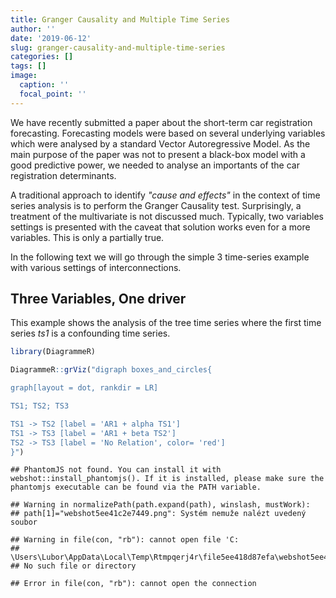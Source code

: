 ```yaml
---
title: Granger Causality and Multiple Time Series
author: ''
date: '2019-06-12'
slug: granger-causality-and-multiple-time-series
categories: []
tags: []
image:
  caption: ''
  focal_point: ''
---
```


We have recently submitted a paper about the short-term car registration forecasting. Forecasting models were based on several underlying variables which were analysed by a standard Vector Autoregressive Model. As the main purpose of the paper was not to present a black-box model with a good predictive power, we needed to analyse an importants of the car registration determinants.

A traditional approach to identify *"cause and effects"* in the context of time series analysis is to perform the Granger Causality test. Surprisingly, a treatment of the multivariate is not discussed much. Typically, two variables settings is presented with the caveat that solution works even for a more variables. This is only a partially true.

In the following text we will go through the simple 3 time-series example with various settings of interconnections.

## Three Variables, One driver

This example shows the analysis of the tree time series where the first time series *ts1* is a confounding time series.


```r
library(DiagrammeR)

DiagrammeR::grViz("digraph boxes_and_circles{

graph[layout = dot, rankdir = LR]

TS1; TS2; TS3

TS1 -> TS2 [label = 'AR1 + alpha TS1']
TS1 -> TS3 [label = 'AR1 + beta TS2']
TS2 -> TS3 [label = 'No Relation', color= 'red']
}")
```

```
## PhantomJS not found. You can install it with webshot::install_phantomjs(). If it is installed, please make sure the phantomjs executable can be found via the PATH variable.
```

```
## Warning in normalizePath(path.expand(path), winslash, mustWork):
## path[1]="webshot5ee41c2e7449.png": Systém nemuže nalézt uvedený soubor
```

```
## Warning in file(con, "rb"): cannot open file 'C:
## \Users\Lubor\AppData\Local\Temp\Rtmpqerj4r\file5ee418d87efa\webshot5ee41c2e7449.png':
## No such file or directory
```

```
## Error in file(con, "rb"): cannot open the connection
```

